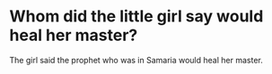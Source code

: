 # Whom did the little girl say would heal her master?

The girl said the prophet who was in Samaria would heal her master.
